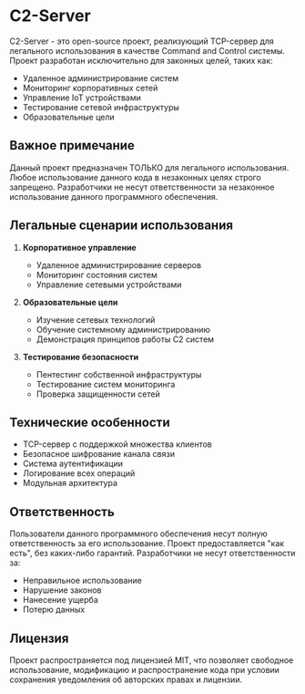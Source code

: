 # C2-Server

C2-Server - это open-source проект, реализующий TCP-сервер для легального использования в качестве Command and Control системы. Проект разработан исключительно для законных целей, таких как:

-   Удаленное администрирование систем
-   Мониторинг корпоративных сетей
-   Управление IoT устройствами
-   Тестирование сетевой инфраструктуры
-   Образовательные цели

## Важное примечание

Данный проект предназначен ТОЛЬКО для легального использования. Любое использование данного кода в незаконных целях строго запрещено. Разработчики не несут ответственности за незаконное использование данного программного обеспечения.

## Легальные сценарии использования

1. **Корпоративное управление**

    - Удаленное администрирование серверов
    - Мониторинг состояния систем
    - Управление сетевыми устройствами

2. **Образовательные цели**

    - Изучение сетевых технологий
    - Обучение системному администрированию
    - Демонстрация принципов работы C2 систем

3. **Тестирование безопасности**
    - Пентестинг собственной инфраструктуры
    - Тестирование систем мониторинга
    - Проверка защищенности сетей

## Технические особенности

-   TCP-сервер с поддержкой множества клиентов
-   Безопасное шифрование канала связи
-   Система аутентификации
-   Логирование всех операций
-   Модульная архитектура

## Ответственность

Пользователи данного программного обеспечения несут полную ответственность за его использование. Проект предоставляется "как есть", без каких-либо гарантий. Разработчики не несут ответственности за:

-   Неправильное использование
-   Нарушение законов
-   Нанесение ущерба
-   Потерю данных

## Лицензия

Проект распространяется под лицензией MIT, что позволяет свободное использование, модификацию и распространение кода при условии сохранения уведомления об авторских правах и лицензии.
